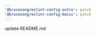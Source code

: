 ```yaml
---
'@brucesong/eslint-config-astro': patch
'@brucesong/eslint-config-basic': patch
---
```


update README.md
